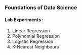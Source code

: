 ### Foundations of Data Science
#### Lab Experiments : 
    
1. Linear Regression
2. Polynomial Regression
3. Logistic Regression
4. K-Nearest Neighbours


